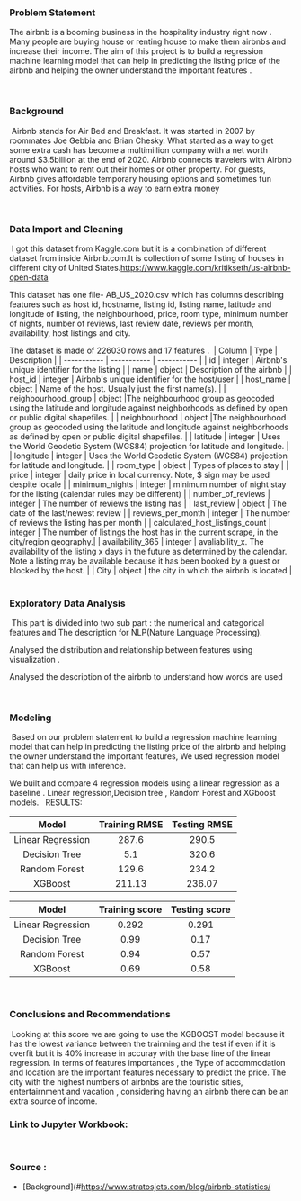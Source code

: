 ### Problem Statement


The airbnb is a booming business in the hospitality industry right now . Many people are buying house or renting house to make them airbnbs and increase their income. 
The aim of this project is to build a regression machine learning model that can help in predicting the listing price of the airbnb and helping the owner understand the important features .

​
### Background
​
Airbnb stands for Air Bed and Breakfast. It was started in 2007 by roommates Joe Gebbia and Brian Chesky.
What started as a way to get some extra cash has become a multimillion company with a  net worth around $3.5billion at the end of 2020.
Airbnb connects travelers with Airbnb hosts who want to rent out their homes or other property. For guests, Airbnb gives affordable temporary housing options and sometimes fun activities. For hosts, Airbnb is a way to earn extra money

​
### Data Import and Cleaning
​
I got this dataset from Kaggle.com but it is a combination of different dataset from inside Airbnb.com.It is collection of some listing of houses in different city of United States.https://www.kaggle.com/kritikseth/us-airbnb-open-data

This dataset has one file- AB_US_2020.csv which has columns describing features such as host id, hostname, listing id, listing name, latitude and longitude of listing, the neighbourhood, price, room type, minimum number of nights, number of reviews, last review date, reviews per month, availability, host listings and city.

The dataset is made of 226030 rows and 17 features .
​
| Column | Type  | Description | 
| ----------- | ----------- | ----------- |
| id | integer | Airbnb's unique identifier for the listing |
|  name | object | Description of the airbnb |
| host_id | integer | Airbnb's unique identifier for the host/user  |
| host_name | object | Name of the host. Usually just the first name(s). |
| neighbourhood_group | object |The neighbourhood group as geocoded using the latitude and longitude against neighborhoods as defined by open or public digital shapefiles. |
| neighbourhood | object |The neighbourhood group as geocoded using the latitude and longitude against neighborhoods as defined by open or public digital shapefiles. |
| latitude | integer | Uses the World Geodetic System (WGS84) projection for latitude and longitude. |
|  longitude | integer | Uses the World Geodetic System (WGS84) projection for latitude and longitude. |
| room_type | object | Types of places to stay |
|  price | integer | daily price in local currency. Note, $ sign may be used despite locale |
| minimum_nights | integer | minimum number of night stay for the listing (calendar rules may be different)  |
| number_of_reviews | integer | The number of reviews the listing has |
| last_review | object | The date of the last/newest review |
| reviews_per_month | integer | The number of reviews the listing has per month |
| calculated_host_listings_count | integer | The number of listings the host has in the current scrape, in the city/region geography.|
|  availability_365 | integer | avaliability_x. The availability of the listing x days in the future as determined by the calendar. Note a listing may be available because it has been booked by a guest or blocked by the host. |
|  City | object | the city in which the airbnb is located |
​
### Exploratory Data Analysis
​
 This part is divided into two sub part : the numerical and categorical features and The description for NLP(Nature Language Processing).

Analysed the distribution and relationship between features using visualization .

Analysed the description of the airbnb to understand how words are used 

​
​
### Modeling
​
Based on our problem statement to build a regression machine learning model that can help in predicting the listing price of the airbnb and helping the owner understand the important features, We used regression model that can help us with inference.

We built and compare  4  regression models using a linear regression as a baseline .
Linear regression,Decision tree , Random Forest  and XGboost models.
​
​
RESULTS:

|          Model           | Training RMSE | Testing RMSE |
|:------------------------:|:-------------:|:------------:|
|     Linear Regression    |    287.6      |     290.5    |
|       Decision Tree      |     5.1       |     320.6    |
|       Random Forest      |     129.6     |     234.2    |
|         XGBoost          |    211.13     |    236.07    |

|           Model          | Training score| Testing score|
|:------------------------:|:-------------:|:------------:|
|     Linear Regression    |     0.292     |     0.291    |
|       Decision Tree      |     0.99      |     0.17     |
|       Random Forest      |     0.94      |     0.57     |
|         XGBoost          |    0.69       |    0.58      |
​
​
### Conclusions and Recommendations
​
Looking at this score we are going to use the XGBOOST model because it has the lowest variance between the trainning and the test if even if it is overfit but it is 40% increase in accuray with the base line of the linear regression.
In terms of features importances , the Type of accommodation and location  are the important features necessary to predict the price. 
The city with the highest numbers of airbnbs are the touristic sities, entertairnment and vacation , considering having an airbnb there can be an extra source of income.
​
### Link to Jupyter Workbook:


​
### Source :
- [Background](#https://www.stratosjets.com/blog/airbnb-statistics/
